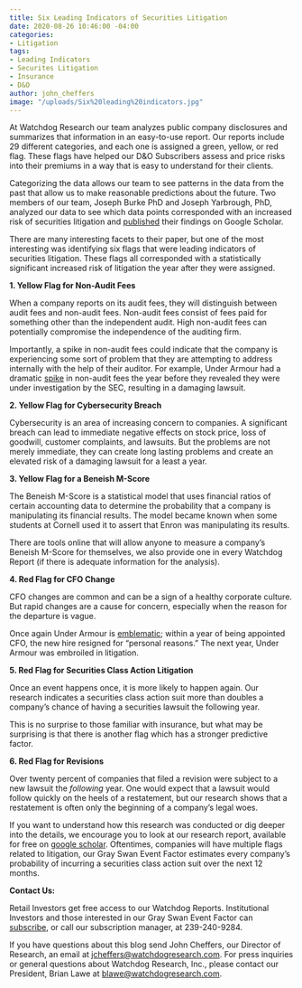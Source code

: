 ```yaml
---
title: Six Leading Indicators of Securities Litigation
date: 2020-08-26 10:46:00 -04:00
categories:
- Litigation
tags:
- Leading Indicators
- Securites Litigation
- Insurance
- D&O
author: john_cheffers
image: "/uploads/Six%20leading%20indicators.jpg"
---
```


At Watchdog Research our team analyzes public company disclosures and summarizes that information in an easy-to-use report. Our reports include 29 different categories, and each one is assigned a green, yellow, or red flag. These flags have helped our D&O Subscribers assess and price risks into their premiums in a way that is easy to understand for their clients.

Categorizing the data allows our team to see patterns in the data from the past that allow us to make reasonable predictions about the future. Two members of our team, Joseph Burke PhD and Joseph Yarbrough, PhD, analyzed our data to see which data points corresponded with an increased risk of securities litigation and [published](https://papers.ssrn.com/sol3/papers.cfm?abstract_id=3562785) their findings on Google Scholar.

There are many interesting facets to their paper, but one of the most interesting was identifying six flags that were leading indicators of securities litigation. These flags all corresponded with a statistically significant increased risk of litigation the year after they were assigned.

**1. Yellow Flag for Non-Audit Fees**

When a company reports on its audit fees, they will distinguish between audit fees and non-audit fees. Non-audit fees consist of fees paid for something other than the independent audit. High non-audit fees can potentially compromise the independence of the auditing firm.

Importantly, a spike in non-audit fees could indicate that the company is experiencing some sort of problem that they are attempting to address internally with the help of their auditor. For example, Under Armour had a dramatic [spike](https://blog.watchdogresearch.com/posts/under-armour-i-troubling-spike-in-non-audit-fees-went-ignored/) in non-audit fees the year before they revealed they were under investigation by the SEC, resulting in a damaging lawsuit.

**2. Yellow Flag for Cybersecurity Breach**

Cybersecurity is an area of increasing concern to companies. A significant breach can lead to immediate negative effects on stock price, loss of goodwill, customer complaints, and lawsuits. But the problems are not merely immediate, they can create long lasting problems and create an elevated risk of a damaging lawsuit for a least a year.

**3. Yellow Flag for a Beneish M-Score**

The Beneish M-Score is a statistical model that uses financial ratios of certain accounting data to determine the probability that a company is manipulating its financial results. The model became known when some students at Cornell used it to assert that Enron was manipulating its results.

There are tools online that will allow anyone to measure a company’s Beneish M-Score for themselves, we also provide one in every Watchdog Report (if there is adequate information for the analysis).

**4. Red Flag for CFO Change**

CFO changes are common and can be a sign of a healthy corporate culture. But rapid changes are a cause for concern, especially when the reason for the departure is vague.

Once again Under Armour is [emblematic](https://blog.watchdogresearch.com/posts/under-armour-iii-major-cfo-change-a-warning-sign-of-litigation/); within a year of being appointed CFO, the new hire resigned for “personal reasons.” The next year, Under Armour was embroiled in litigation.

**5. Red Flag for Securities Class Action Litigation**

Once an event happens once, it is more likely to happen again. Our research indicates a securities class action suit more than doubles a company’s chance of having a securities lawsuit the following year.

This is no surprise to those familiar with insurance, but what may be surprising is that there is another flag which has a stronger predictive factor.

**6. Red Flag for Revisions**

Over twenty percent of companies that filed a revision were subject to a new lawsuit the *following* year. One would expect that a lawsuit would follow quickly on the heels of a restatement, but our research shows that a restatement is often only the beginning of a company’s legal woes.

If you want to understand how this research was conducted or dig deeper into the details, we encourage you to look at our research report, available for free on [google scholar](https://papers.ssrn.com/sol3/papers.cfm?abstract_id=3562785). Oftentimes, companies will have multiple flags related to litigation, our Gray Swan Event Factor estimates every company’s probability of incurring a securities class action suit over the next 12 months.

**Contact Us:**

Retail Investors get free access to our Watchdog Reports. Institutional Investors and those interested in our Gray Swan Event Factor can [subscribe](https://www.watchdogresearch.com/pricing), or call our subscription manager, at 239-240-9284.

If you have questions about this blog send John Cheffers, our Director of Research, an email at [jcheffers@watchdogresearch.com](mailto:jcheffers@watchdogresearch.com). For press inquiries or general questions about Watchdog Research, Inc., please contact our President, Brian Lawe at [blawe@watchdogresearch.com](mailto:blawe@watchdogresearch.com).